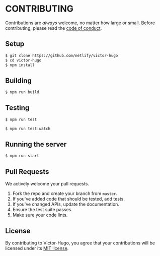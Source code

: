# CONTRIBUTING

Contributions are _always_ welcome, no matter how large or small. Before contributing, please read the [code of conduct](CODE_OF_CONDUCT.md).

## Setup

```sh
$ git clone https://github.com/netlify/victor-hugo
$ cd victor-hugo
$ npm install
```

## Building

```sh
$ npm run build
```

## Testing

```sh
$ npm run test
```

```sh
$ npm run test:watch
```

## Running the server

```sh
$ npm run start
```

## Pull Requests

We actively welcome your pull requests.

1. Fork the repo and create your branch from `master`.
2. If you've added code that should be tested, add tests.
3. If you've changed APIs, update the documentation.
4. Ensure the test suite passes.
5. Make sure your code lints.

## License

By contributing to Victor-Hugo, you agree that your contributions will be licensed
under its [MIT license](LICENSE).
